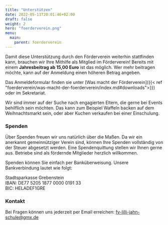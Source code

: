 ```yaml
---
title: "Unterstützen"
date: 2022-05-11T20:01:46+02:00
draft: false
weight: 2
hero: "foerderverein.png"
menu:
  main:
    parent: foerderverein
---
```


Damit diese Unterstützung durch den Förderverein weiterhin stattfinden kann, brauchen wir Ihre Mithilfe als Mitglied im Förderverein! Bereits mit einem **Jahresbeitrag ab 15,00 Euro** ist das möglich. Wer mehr beitragen möchte, kann auf der Anmeldung einen höheren Betrag angeben.

Das Anmeldeformular finden sie unter [Was macht der Förderverein]({{< ref "foerderverein/was-macht-der-foerderverein/index.md#downloads">}}) oder im Sekretariat.

Wir sind immer auf der Suche nach engagierten Eltern, die gerne bei Events behilflich sein möchten. Das kann zum Beispiel Waffeln backen auf dem Weihnachtsmarkt sein, oder aber Kuchen verkaufen bei einer Einschulung.

### Spenden

Über Spenden freuen wir uns natürlich über die Maßen. Da wir ein anerkannt gemeinnütziger Verein sind, können Ihre Spenden vollständig von der Steuer abgesetzt werden. Eine Spendenquittung stellen wir Ihnen gerne aus. Betriebe sind als fördernde Mitglieder herzlich willkommen.

Spenden können Sie einfach per Banküberweisung. Unsere Bankverbindung lautet wie folgt:

Stadtsparkasse Grebenstein<br>
IBAN: DE77 5205 1877 0000 0191 33<br>
BIC: HELADEF1GRE

### Kontakt

Bei Fragen können uns jederzeit per Email erreichen: <a href="mailto:fv-lilli-jahn-schule@gmx.de" class="text-break"><i data-feather="mail"></i>fv-lilli-jahn-schule@gmx.de</a>
